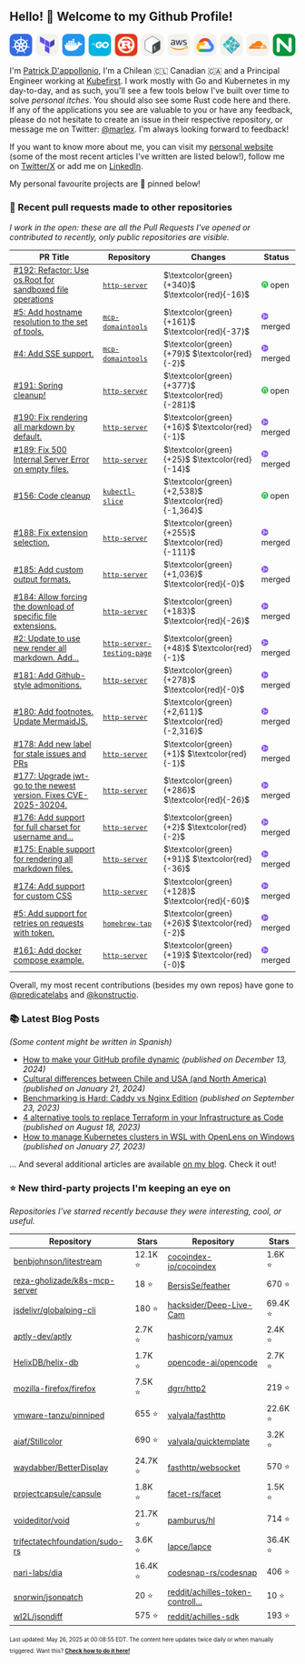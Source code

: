 <!-- DO NOT EDIT THIS FILE DIRECTLY! This file was automatically generated from the tool in this repo. -->

## Hello! :wave: Welcome to my Github Profile!

<p align="center">
  <picture><source media="(prefers-color-scheme: dark)" srcset="images/icons-dark.png"><source media="(prefers-color-scheme: light)" srcset="images/icons-light.png"><img src="images/icons-light.png" alt="Technologies I use"></picture>
</p>

I'm [Patrick D'appollonio](https://www.patrickdap.com), I'm a Chilean 🇨🇱 Canadian 🇨🇦 and a Principal Engineer working at [Kubefirst](https://kubefirst.io). I work mostly with Go and Kubernetes in my day-to-day, and as such, you'll see a few tools below I've built over time to solve *personal itches*. You should also see some Rust code here and there. If any of the applications you see are valuable to you or have any feedback, please do not hesitate to create an issue in their respective repository, or message me on Twitter: [@marlex](https://twitter.com/marlex). I'm always looking forward to feedback!

If you want to know more about me, you can visit my [personal website](https://www.patrickdap.com) (some of the most recent articles I've written are listed below!), follow me on [Twitter/X](https://twitter.com/marlex) or add me on [LinkedIn](https://www.linkedin.com/in/patrickdappollonio/).

My personal favourite projects are :pushpin: pinned below!
### :pencil: Recent pull requests made to other repositories

*I work in the open: these are all the Pull Requests I've opened or contributed to recently, only public repositories are visible.*

| PR Title | Repository | Changes | Status |
| --- | --- | --- | --- |
| [#192: Refactor: Use os.Root for sandboxed file operations](https://github.com/patrickdappollonio/http-server/pull/192) | [`http-server`](https://github.com/patrickdappollonio/http-server) | $\textcolor{green}{+340}$ $\textcolor{red}{-16}$ | <picture><source media="(prefers-color-scheme: dark)" srcset="https://raw.githubusercontent.com/patrickdappollonio/patrickdappollonio/refs/heads/main/images/statuses/github-open.png" width="12" height="12"><source media="(prefers-color-scheme: light)" srcset="https://raw.githubusercontent.com/patrickdappollonio/patrickdappollonio/refs/heads/main/images/statuses/github-open.png" width="12" height="12"><img src="https://raw.githubusercontent.com/patrickdappollonio/patrickdappollonio/refs/heads/main/images/statuses/github-open.png" width="12" height="12" alt="open"></picture> open |
| [#5: Add hostname resolution to the set of tools.](https://github.com/patrickdappollonio/mcp-domaintools/pull/5) | [`mcp-domaintools`](https://github.com/patrickdappollonio/mcp-domaintools) | $\textcolor{green}{+161}$ $\textcolor{red}{-37}$ | <picture><source media="(prefers-color-scheme: dark)" srcset="https://raw.githubusercontent.com/patrickdappollonio/patrickdappollonio/refs/heads/main/images/statuses/github-merged.png" width="12" height="12"><source media="(prefers-color-scheme: light)" srcset="https://raw.githubusercontent.com/patrickdappollonio/patrickdappollonio/refs/heads/main/images/statuses/github-merged.png" width="12" height="12"><img src="https://raw.githubusercontent.com/patrickdappollonio/patrickdappollonio/refs/heads/main/images/statuses/github-merged.png" width="12" height="12" alt="merged"></picture> merged |
| [#4: Add SSE support.](https://github.com/patrickdappollonio/mcp-domaintools/pull/4) | [`mcp-domaintools`](https://github.com/patrickdappollonio/mcp-domaintools) | $\textcolor{green}{+79}$ $\textcolor{red}{-2}$ | <picture><source media="(prefers-color-scheme: dark)" srcset="https://raw.githubusercontent.com/patrickdappollonio/patrickdappollonio/refs/heads/main/images/statuses/github-merged.png" width="12" height="12"><source media="(prefers-color-scheme: light)" srcset="https://raw.githubusercontent.com/patrickdappollonio/patrickdappollonio/refs/heads/main/images/statuses/github-merged.png" width="12" height="12"><img src="https://raw.githubusercontent.com/patrickdappollonio/patrickdappollonio/refs/heads/main/images/statuses/github-merged.png" width="12" height="12" alt="merged"></picture> merged |
| [#191: Spring cleanup!](https://github.com/patrickdappollonio/http-server/pull/191) | [`http-server`](https://github.com/patrickdappollonio/http-server) | $\textcolor{green}{+377}$ $\textcolor{red}{-281}$ | <picture><source media="(prefers-color-scheme: dark)" srcset="https://raw.githubusercontent.com/patrickdappollonio/patrickdappollonio/refs/heads/main/images/statuses/github-open.png" width="12" height="12"><source media="(prefers-color-scheme: light)" srcset="https://raw.githubusercontent.com/patrickdappollonio/patrickdappollonio/refs/heads/main/images/statuses/github-open.png" width="12" height="12"><img src="https://raw.githubusercontent.com/patrickdappollonio/patrickdappollonio/refs/heads/main/images/statuses/github-open.png" width="12" height="12" alt="open"></picture> open |
| [#190: Fix rendering all markdown by default.](https://github.com/patrickdappollonio/http-server/pull/190) | [`http-server`](https://github.com/patrickdappollonio/http-server) | $\textcolor{green}{+16}$ $\textcolor{red}{-1}$ | <picture><source media="(prefers-color-scheme: dark)" srcset="https://raw.githubusercontent.com/patrickdappollonio/patrickdappollonio/refs/heads/main/images/statuses/github-merged.png" width="12" height="12"><source media="(prefers-color-scheme: light)" srcset="https://raw.githubusercontent.com/patrickdappollonio/patrickdappollonio/refs/heads/main/images/statuses/github-merged.png" width="12" height="12"><img src="https://raw.githubusercontent.com/patrickdappollonio/patrickdappollonio/refs/heads/main/images/statuses/github-merged.png" width="12" height="12" alt="merged"></picture> merged |
| [#189: Fix 500 Internal Server Error on empty files.](https://github.com/patrickdappollonio/http-server/pull/189) | [`http-server`](https://github.com/patrickdappollonio/http-server) | $\textcolor{green}{+25}$ $\textcolor{red}{-14}$ | <picture><source media="(prefers-color-scheme: dark)" srcset="https://raw.githubusercontent.com/patrickdappollonio/patrickdappollonio/refs/heads/main/images/statuses/github-merged.png" width="12" height="12"><source media="(prefers-color-scheme: light)" srcset="https://raw.githubusercontent.com/patrickdappollonio/patrickdappollonio/refs/heads/main/images/statuses/github-merged.png" width="12" height="12"><img src="https://raw.githubusercontent.com/patrickdappollonio/patrickdappollonio/refs/heads/main/images/statuses/github-merged.png" width="12" height="12" alt="merged"></picture> merged |
| [#156: Code cleanup](https://github.com/patrickdappollonio/kubectl-slice/pull/156) | [`kubectl-slice`](https://github.com/patrickdappollonio/kubectl-slice) | $\textcolor{green}{+2,538}$ $\textcolor{red}{-1,364}$ | <picture><source media="(prefers-color-scheme: dark)" srcset="https://raw.githubusercontent.com/patrickdappollonio/patrickdappollonio/refs/heads/main/images/statuses/github-open.png" width="12" height="12"><source media="(prefers-color-scheme: light)" srcset="https://raw.githubusercontent.com/patrickdappollonio/patrickdappollonio/refs/heads/main/images/statuses/github-open.png" width="12" height="12"><img src="https://raw.githubusercontent.com/patrickdappollonio/patrickdappollonio/refs/heads/main/images/statuses/github-open.png" width="12" height="12" alt="open"></picture> open |
| [#188: Fix extension selection.](https://github.com/patrickdappollonio/http-server/pull/188) | [`http-server`](https://github.com/patrickdappollonio/http-server) | $\textcolor{green}{+255}$ $\textcolor{red}{-111}$ | <picture><source media="(prefers-color-scheme: dark)" srcset="https://raw.githubusercontent.com/patrickdappollonio/patrickdappollonio/refs/heads/main/images/statuses/github-merged.png" width="12" height="12"><source media="(prefers-color-scheme: light)" srcset="https://raw.githubusercontent.com/patrickdappollonio/patrickdappollonio/refs/heads/main/images/statuses/github-merged.png" width="12" height="12"><img src="https://raw.githubusercontent.com/patrickdappollonio/patrickdappollonio/refs/heads/main/images/statuses/github-merged.png" width="12" height="12" alt="merged"></picture> merged |
| [#185: Add custom output formats.](https://github.com/patrickdappollonio/http-server/pull/185) | [`http-server`](https://github.com/patrickdappollonio/http-server) | $\textcolor{green}{+1,036}$ $\textcolor{red}{-0}$ | <picture><source media="(prefers-color-scheme: dark)" srcset="https://raw.githubusercontent.com/patrickdappollonio/patrickdappollonio/refs/heads/main/images/statuses/github-merged.png" width="12" height="12"><source media="(prefers-color-scheme: light)" srcset="https://raw.githubusercontent.com/patrickdappollonio/patrickdappollonio/refs/heads/main/images/statuses/github-merged.png" width="12" height="12"><img src="https://raw.githubusercontent.com/patrickdappollonio/patrickdappollonio/refs/heads/main/images/statuses/github-merged.png" width="12" height="12" alt="merged"></picture> merged |
| [#184: Allow forcing the download of specific file extensions.](https://github.com/patrickdappollonio/http-server/pull/184) | [`http-server`](https://github.com/patrickdappollonio/http-server) | $\textcolor{green}{+183}$ $\textcolor{red}{-26}$ | <picture><source media="(prefers-color-scheme: dark)" srcset="https://raw.githubusercontent.com/patrickdappollonio/patrickdappollonio/refs/heads/main/images/statuses/github-merged.png" width="12" height="12"><source media="(prefers-color-scheme: light)" srcset="https://raw.githubusercontent.com/patrickdappollonio/patrickdappollonio/refs/heads/main/images/statuses/github-merged.png" width="12" height="12"><img src="https://raw.githubusercontent.com/patrickdappollonio/patrickdappollonio/refs/heads/main/images/statuses/github-merged.png" width="12" height="12" alt="merged"></picture> merged |
| [#2: Update to use new render all markdown. Add...](https://github.com/patrickdappollonio/http-server-testing-page/pull/2) | [`http-server-testing-page`](https://github.com/patrickdappollonio/http-server-testing-page) | $\textcolor{green}{+48}$ $\textcolor{red}{-1}$ | <picture><source media="(prefers-color-scheme: dark)" srcset="https://raw.githubusercontent.com/patrickdappollonio/patrickdappollonio/refs/heads/main/images/statuses/github-merged.png" width="12" height="12"><source media="(prefers-color-scheme: light)" srcset="https://raw.githubusercontent.com/patrickdappollonio/patrickdappollonio/refs/heads/main/images/statuses/github-merged.png" width="12" height="12"><img src="https://raw.githubusercontent.com/patrickdappollonio/patrickdappollonio/refs/heads/main/images/statuses/github-merged.png" width="12" height="12" alt="merged"></picture> merged |
| [#181: Add Github-style admonitions.](https://github.com/patrickdappollonio/http-server/pull/181) | [`http-server`](https://github.com/patrickdappollonio/http-server) | $\textcolor{green}{+278}$ $\textcolor{red}{-0}$ | <picture><source media="(prefers-color-scheme: dark)" srcset="https://raw.githubusercontent.com/patrickdappollonio/patrickdappollonio/refs/heads/main/images/statuses/github-merged.png" width="12" height="12"><source media="(prefers-color-scheme: light)" srcset="https://raw.githubusercontent.com/patrickdappollonio/patrickdappollonio/refs/heads/main/images/statuses/github-merged.png" width="12" height="12"><img src="https://raw.githubusercontent.com/patrickdappollonio/patrickdappollonio/refs/heads/main/images/statuses/github-merged.png" width="12" height="12" alt="merged"></picture> merged |
| [#180: Add footnotes. Update MermaidJS.](https://github.com/patrickdappollonio/http-server/pull/180) | [`http-server`](https://github.com/patrickdappollonio/http-server) | $\textcolor{green}{+2,611}$ $\textcolor{red}{-2,316}$ | <picture><source media="(prefers-color-scheme: dark)" srcset="https://raw.githubusercontent.com/patrickdappollonio/patrickdappollonio/refs/heads/main/images/statuses/github-merged.png" width="12" height="12"><source media="(prefers-color-scheme: light)" srcset="https://raw.githubusercontent.com/patrickdappollonio/patrickdappollonio/refs/heads/main/images/statuses/github-merged.png" width="12" height="12"><img src="https://raw.githubusercontent.com/patrickdappollonio/patrickdappollonio/refs/heads/main/images/statuses/github-merged.png" width="12" height="12" alt="merged"></picture> merged |
| [#178: Add new label for stale issues and PRs](https://github.com/patrickdappollonio/http-server/pull/178) | [`http-server`](https://github.com/patrickdappollonio/http-server) | $\textcolor{green}{+1}$ $\textcolor{red}{-1}$ | <picture><source media="(prefers-color-scheme: dark)" srcset="https://raw.githubusercontent.com/patrickdappollonio/patrickdappollonio/refs/heads/main/images/statuses/github-merged.png" width="12" height="12"><source media="(prefers-color-scheme: light)" srcset="https://raw.githubusercontent.com/patrickdappollonio/patrickdappollonio/refs/heads/main/images/statuses/github-merged.png" width="12" height="12"><img src="https://raw.githubusercontent.com/patrickdappollonio/patrickdappollonio/refs/heads/main/images/statuses/github-merged.png" width="12" height="12" alt="merged"></picture> merged |
| [#177: Upgrade jwt-go to the newest version. Fixes CVE-2025-30204.](https://github.com/patrickdappollonio/http-server/pull/177) | [`http-server`](https://github.com/patrickdappollonio/http-server) | $\textcolor{green}{+286}$ $\textcolor{red}{-26}$ | <picture><source media="(prefers-color-scheme: dark)" srcset="https://raw.githubusercontent.com/patrickdappollonio/patrickdappollonio/refs/heads/main/images/statuses/github-merged.png" width="12" height="12"><source media="(prefers-color-scheme: light)" srcset="https://raw.githubusercontent.com/patrickdappollonio/patrickdappollonio/refs/heads/main/images/statuses/github-merged.png" width="12" height="12"><img src="https://raw.githubusercontent.com/patrickdappollonio/patrickdappollonio/refs/heads/main/images/statuses/github-merged.png" width="12" height="12" alt="merged"></picture> merged |
| [#176: Add support for full charset for username and...](https://github.com/patrickdappollonio/http-server/pull/176) | [`http-server`](https://github.com/patrickdappollonio/http-server) | $\textcolor{green}{+2}$ $\textcolor{red}{-2}$ | <picture><source media="(prefers-color-scheme: dark)" srcset="https://raw.githubusercontent.com/patrickdappollonio/patrickdappollonio/refs/heads/main/images/statuses/github-merged.png" width="12" height="12"><source media="(prefers-color-scheme: light)" srcset="https://raw.githubusercontent.com/patrickdappollonio/patrickdappollonio/refs/heads/main/images/statuses/github-merged.png" width="12" height="12"><img src="https://raw.githubusercontent.com/patrickdappollonio/patrickdappollonio/refs/heads/main/images/statuses/github-merged.png" width="12" height="12" alt="merged"></picture> merged |
| [#175: Enable support for rendering all markdown files.](https://github.com/patrickdappollonio/http-server/pull/175) | [`http-server`](https://github.com/patrickdappollonio/http-server) | $\textcolor{green}{+91}$ $\textcolor{red}{-36}$ | <picture><source media="(prefers-color-scheme: dark)" srcset="https://raw.githubusercontent.com/patrickdappollonio/patrickdappollonio/refs/heads/main/images/statuses/github-merged.png" width="12" height="12"><source media="(prefers-color-scheme: light)" srcset="https://raw.githubusercontent.com/patrickdappollonio/patrickdappollonio/refs/heads/main/images/statuses/github-merged.png" width="12" height="12"><img src="https://raw.githubusercontent.com/patrickdappollonio/patrickdappollonio/refs/heads/main/images/statuses/github-merged.png" width="12" height="12" alt="merged"></picture> merged |
| [#174: Add support for custom CSS ](https://github.com/patrickdappollonio/http-server/pull/174) | [`http-server`](https://github.com/patrickdappollonio/http-server) | $\textcolor{green}{+128}$ $\textcolor{red}{-60}$ | <picture><source media="(prefers-color-scheme: dark)" srcset="https://raw.githubusercontent.com/patrickdappollonio/patrickdappollonio/refs/heads/main/images/statuses/github-merged.png" width="12" height="12"><source media="(prefers-color-scheme: light)" srcset="https://raw.githubusercontent.com/patrickdappollonio/patrickdappollonio/refs/heads/main/images/statuses/github-merged.png" width="12" height="12"><img src="https://raw.githubusercontent.com/patrickdappollonio/patrickdappollonio/refs/heads/main/images/statuses/github-merged.png" width="12" height="12" alt="merged"></picture> merged |
| [#5: Add support for retries on requests with token.](https://github.com/patrickdappollonio/homebrew-tap/pull/5) | [`homebrew-tap`](https://github.com/patrickdappollonio/homebrew-tap) | $\textcolor{green}{+26}$ $\textcolor{red}{-2}$ | <picture><source media="(prefers-color-scheme: dark)" srcset="https://raw.githubusercontent.com/patrickdappollonio/patrickdappollonio/refs/heads/main/images/statuses/github-merged.png" width="12" height="12"><source media="(prefers-color-scheme: light)" srcset="https://raw.githubusercontent.com/patrickdappollonio/patrickdappollonio/refs/heads/main/images/statuses/github-merged.png" width="12" height="12"><img src="https://raw.githubusercontent.com/patrickdappollonio/patrickdappollonio/refs/heads/main/images/statuses/github-merged.png" width="12" height="12" alt="merged"></picture> merged |
| [#161: Add docker compose example.](https://github.com/patrickdappollonio/http-server/pull/161) | [`http-server`](https://github.com/patrickdappollonio/http-server) | $\textcolor{green}{+19}$ $\textcolor{red}{-0}$ | <picture><source media="(prefers-color-scheme: dark)" srcset="https://raw.githubusercontent.com/patrickdappollonio/patrickdappollonio/refs/heads/main/images/statuses/github-merged.png" width="12" height="12"><source media="(prefers-color-scheme: light)" srcset="https://raw.githubusercontent.com/patrickdappollonio/patrickdappollonio/refs/heads/main/images/statuses/github-merged.png" width="12" height="12"><img src="https://raw.githubusercontent.com/patrickdappollonio/patrickdappollonio/refs/heads/main/images/statuses/github-merged.png" width="12" height="12" alt="merged"></picture> merged |


Overall, my most recent contributions (besides my own repos) have gone to [@predicatelabs](https://github.com/predicatelabs) and [@konstructio](https://github.com/konstructio).
### :books: Latest Blog Posts

*(Some content might be written in Spanish)*


* [How to make your GitHub profile dynamic](https://www.patrickdap.com/post/make-github-profile-dynamic/?ref=github-profile) *(published on December 13, 2024)*
* [Cultural differences between Chile and USA (and North America)](https://www.patrickdap.com/post/cultural-differences-chile-usa/?ref=github-profile) *(published on January 21, 2024)*
* [Benchmarking is Hard: Caddy vs Nginx Edition](https://www.patrickdap.com/post/benchmarking-is-hard/?ref=github-profile) *(published on September 23, 2023)*
* [4 alternative tools to replace Terraform in your Infrastructure as Code](https://www.patrickdap.com/post/ideas-replace-terraform/?ref=github-profile) *(published on August 18, 2023)*
* [How to manage Kubernetes clusters in WSL with OpenLens on Windows](https://www.patrickdap.com/post/openlens-wsl/?ref=github-profile) *(published on January 27, 2023)*

... And several additional articles are available [on my blog](https://www.patrickdap.com/). Check it out!



### :star: New third-party projects I'm keeping an eye on

*Repositories I've starred recently because they were interesting, cool, or useful.*

| Repository | Stars | Repository | Stars |
|------------|-------|------------|-------|
|  [benbjohnson/litestream](https://github.com/benbjohnson/litestream)  |  12.1K :star:  |  [cocoindex-io/cocoindex](https://github.com/cocoindex-io/cocoindex)  |  1.6K :star:  |
|  [reza-gholizade/k8s-mcp-server](https://github.com/reza-gholizade/k8s-mcp-server)  |  18 :star:  |  [BersisSe/feather](https://github.com/BersisSe/feather)  |  670 :star:  |
|  [jsdelivr/globalping-cli](https://github.com/jsdelivr/globalping-cli)  |  180 :star:  |  [hacksider/Deep-Live-Cam](https://github.com/hacksider/Deep-Live-Cam)  |  69.4K :star:  |
|  [aptly-dev/aptly](https://github.com/aptly-dev/aptly)  |  2.7K :star:  |  [hashicorp/yamux](https://github.com/hashicorp/yamux)  |  2.4K :star:  |
|  [HelixDB/helix-db](https://github.com/HelixDB/helix-db)  |  1.7K :star:  |  [opencode-ai/opencode](https://github.com/opencode-ai/opencode)  |  2.7K :star:  |
|  [mozilla-firefox/firefox](https://github.com/mozilla-firefox/firefox)  |  7.5K :star:  |  [dgrr/http2](https://github.com/dgrr/http2)  |  219 :star:  |
|  [vmware-tanzu/pinniped](https://github.com/vmware-tanzu/pinniped)  |  655 :star:  |  [valyala/fasthttp](https://github.com/valyala/fasthttp)  |  22.6K :star:  |
|  [aiaf/Stillcolor](https://github.com/aiaf/Stillcolor)  |  690 :star:  |  [valyala/quicktemplate](https://github.com/valyala/quicktemplate)  |  3.2K :star:  |
|  [waydabber/BetterDisplay](https://github.com/waydabber/BetterDisplay)  |  24.7K :star:  |  [fasthttp/websocket](https://github.com/fasthttp/websocket)  |  570 :star:  |
|  [projectcapsule/capsule](https://github.com/projectcapsule/capsule)  |  1.8K :star:  |  [facet-rs/facet](https://github.com/facet-rs/facet)  |  1.5K :star:  |
|  [voideditor/void](https://github.com/voideditor/void)  |  21.7K :star:  |  [pamburus/hl](https://github.com/pamburus/hl)  |  714 :star:  |
|  [trifectatechfoundation/sudo-rs](https://github.com/trifectatechfoundation/sudo-rs)  |  3.6K :star:  |  [lapce/lapce](https://github.com/lapce/lapce)  |  36.4K :star:  |
|  [nari-labs/dia](https://github.com/nari-labs/dia)  |  16.4K :star:  |  [codesnap-rs/codesnap](https://github.com/codesnap-rs/codesnap)  |  406 :star:  |
|  [snorwin/jsonpatch](https://github.com/snorwin/jsonpatch)  |  20 :star:  |  [reddit/achilles-token-controll...](https://github.com/reddit/achilles-token-controller)  |  10 :star:  |
|  [wI2L/jsondiff](https://github.com/wI2L/jsondiff)  |  575 :star:  |  [reddit/achilles-sdk](https://github.com/reddit/achilles-sdk)  |  193 :star:  |

<sup><sub>Last updated: May 26, 2025 at 00:08:55 EDT. The content here updates twice daily or when manually triggered. Want this? [**Check how to do it here!**](./HOWTO.md)</sup></sub>

